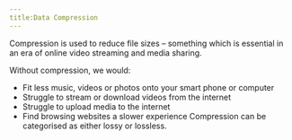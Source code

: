 ```yaml
---
title:Data Compression
---
```


Compression is used to reduce file sizes – something which is essential in an era of online video streaming and media sharing.

Without compression, we would:

- Fit less music, videos or photos onto your smart phone or computer
- Struggle to stream or download videos from the internet
- Struggle to upload media to the internet
- Find browsing websites a slower experience
Compression can be categorised as either lossy or lossless.